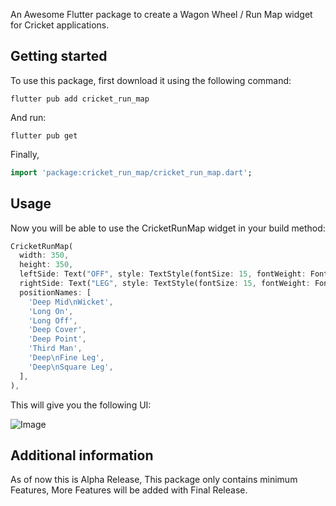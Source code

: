 
An Awesome Flutter package to create a Wagon Wheel / Run Map widget for Cricket applications.

## Getting started

To use this package, first download it using the following command:

```
flutter pub add cricket_run_map
```

And run:

```
flutter pub get
```

Finally,

```dart
import 'package:cricket_run_map/cricket_run_map.dart';
```

## Usage

Now you will be able to use the CricketRunMap widget in your build method:

```dart
CricketRunMap(
  width: 350,
  height: 350,
  leftSide: Text("OFF", style: TextStyle(fontSize: 15, fontWeight: FontWeight.w500, color: Colors.white)),
  rightSide: Text("LEG", style: TextStyle(fontSize: 15, fontWeight: FontWeight.w500, color: Colors.white)),
  positionNames: [
    'Deep Mid\nWicket',
    'Long On',
    'Long Off',
    'Deep Cover',
    'Deep Point',
    'Third Man',
    'Deep\nFine Leg',
    'Deep\nSquare Leg',
  ],
),
```

This will give you the following UI:

![Image](https://github.com/akshatbhuhagal/cricket_run_map/assets/screenshot/img.png)
## Additional information

As of now this is Alpha Release,
This package only contains minimum Features, More Features will be added with Final Release.